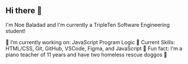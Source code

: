 ## Hi there 👋

I'm Noe Baladad and I'm currently a TripleTen Software Engineering student!

🔭 I’m currently working on: JavaScript Program Logic
🌱 Current Skills: HTML/CSS, Git, GitHub, VSCode, Figma, and JavaScript
🎹 Fun fact: I'm a piano teacher of 11 years and have two homeless rescue doggos 🐶

<!--
**noebaladad/noebaladad** is a ✨ _special_ ✨ repository because its `README.md` (this file) appears on your GitHub profile.

Here are some ideas to get you started:

- 🔭 I’m currently working on ...
- 🌱 I’m currently learning ...
- 👯 I’m looking to collaborate on ...
- 🤔 I’m looking for help with ...
- 💬 Ask me about ...
- 📫 How to reach me: ...
- 😄 Pronouns: ...
- ⚡ Fun fact: ...
-->
